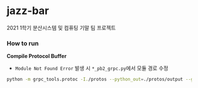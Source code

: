 # jazz-bar
2021 1학기 분산시스템 및 컴퓨팅 기말 팀 프로젝트

### How to run

**Compile Protocol Buffer**

- `Module Not Found Error` 발생 시 `*_pb2_grpc.py`에서 모듈 경로 수정

```bash
python -m grpc_tools.protoc -I./protos --python_out=./protos/output --grpc_python_out=./protos/output ./protos/chord.proto
```